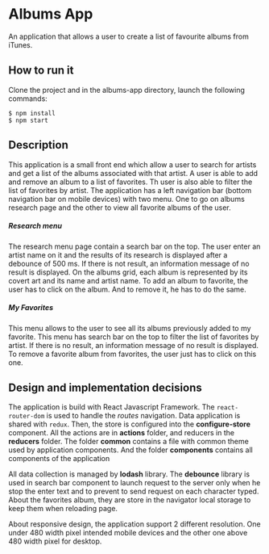 # Albums App
An application that allows a user to create a list of favourite albums from iTunes.

## How to run it
Clone the project and in the albums-app directory, launch the following commands:
 
	$ npm install
	$ npm start

## Description
This application is a small front end which allow a user to search for artists and get a list of the albums associated with that artist. A user is able to add and remove an album to a list of favorites. Th user is also able to filter the list of favorites by artist. 
The application has a left navigation bar (bottom navigation bar on mobile devices) with two menu. One to go on albums research page and the other to view all favorite albums of the user.

##### Research menu
The research menu page contain a search bar on the top. The user enter an artist name on it and the results of its research is displayed after a debounce of 500 ms. If there is not result, an information message of no result is displayed. On the albums grid, each album is represented by its covert art and its name and artist name. To add an album to favorite, the user has to click on the album. And to remove it, he has to do the same.

##### My Favorites
This menu allows to the user to see all its albums previously added to my favorite. This menu has search bar on the top to filter the list of favorites by artist. If there is no result, an information message of no result is displayed. To remove a favorite album from favorites, the user just has to click on this one.  
 

## Design and implementation decisions

The application is build with React Javascript Framework. The `react-router-dom` is used to handle the _routes_ navigation. Data application is shared with `redux`. Then, the store is configured into the __configure-store__ component. All the actions are in __actions__ folder, and reducers in the __reducers__ folder.
The folder __common__ contains a file with common theme used by application components.
And the folder __components__ contains all components of the application

All data collection is managed by __lodash__ library.
The __debounce__ library is used in search bar component to launch request to the server only when he stop the enter text and to prevent to send request on each character typed.
About the favorites album, they are store in the navigator local storage to keep them when reloading page.
 
 About responsive design, the application support 2 different resolution. One under 480 width pixel intended mobile devices and the other one above 480 width pixel for desktop.
 